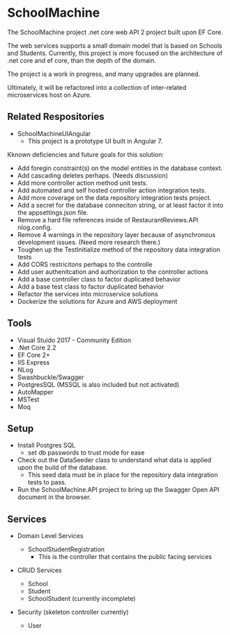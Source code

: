 # SchoolMachine

The SchoolMachine project .net core web API 2 project built upon EF Core.

The web services supports a small domain model that is based on Schools and Students.  Currently, this project is more focused on the architecture of .net core and ef core, than the depth of the domain.

The project is a work in progress, and many upgrades are planned.

Ultimately, it will be refactored into a collection of inter-related microservices host on Azure.

## Related Respositories

* SchoolMachineUIAngular
    * This project is a prototype UI built in Angular 7.

Kknown deficiencies and future goals for this solution:

* Add foregin constraint(s) on the model entities in the database context.
* Add cascading deletes perhaps.  (Needs discussion)
* Add more controller action method unit tests.
* Add automated and self hosted controller action integration tests.
* Add more coverage on the data repository integration tests project.
* Add a secret for the database conneciton string, or at least factor it into the appsettings.json file.
* Remove a hard file references inside of RestaurantReviews.API nlog.config.
* Remove 4 warnings in the repository layer because of asynchronous development issues.  (Need more research there.)
* Toughen up the TestInitialize method of the repository data integration tests
* Add CORS restricitons perhaps to the controlle
* Add user authenitcation and authorization to the controller actions
* Add a base controller class to factor duplicated behavior
* Add a base test class to factor duplicated behavior
* Refactor the services into microservice solutions
* Dockerize the solutions for Azure and AWS deployment


## Tools 

* Visual Stuido 2017 - Community Edition
* .Net Core 2.2
* EF Core 2+
* IIS Express
* NLog
* Swashbuckle/Swagger
* PostgresSQL (MSSQL is also included but not activated)
* AutoMapper
* MSTest
* Moq

## Setup

* Install Postgres SQL
  * set db passwords to trust mode for ease
* Check out the DataSeeder class to understand what data is applied upon the build of the database.
  * This seed data must be in place for the repository data integration tests to pass.
* Run the SchoolMachine.API project to bring up the Swagger Open API document in the browser.

## Services

* Domain Level Services
  * SchoolStudentRegistration
    * This is the controller that contains the public facing services

* CRUD Services
  * School
  * Student
  * SchoolStudent (currently incomplete)

* Security (skeleton controller currently)
  * User
